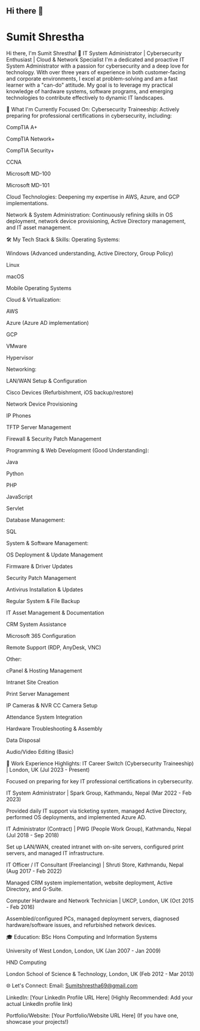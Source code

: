 ## Hi there 👋
# Sumit Shrestha

Hi there, I'm Sumit Shrestha! 👋
IT System Administrator | Cybersecurity Enthusiast | Cloud & Network Specialist
I'm a dedicated and proactive IT System Administrator with a passion for cybersecurity and a deep love for technology. With over three years of experience in both customer-facing and corporate environments, I excel at problem-solving and am a fast learner with a "can-do" attitude. My goal is to leverage my practical knowledge of hardware systems, software programs, and emerging technologies to contribute effectively to dynamic IT landscapes.

🚀 What I'm Currently Focused On:
Cybersecurity Traineeship: Actively preparing for professional certifications in cybersecurity, including:

CompTIA A+

CompTIA Network+

CompTIA Security+

CCNA

Microsoft MD-100

Microsoft MD-101

Cloud Technologies: Deepening my expertise in AWS, Azure, and GCP implementations.

Network & System Administration: Continuously refining skills in OS deployment, network device provisioning, Active Directory management, and IT asset management.

🛠️ My Tech Stack & Skills:
Operating Systems:

Windows (Advanced understanding, Active Directory, Group Policy)

Linux

macOS

Mobile Operating Systems

Cloud & Virtualization:

AWS

Azure (Azure AD implementation)

GCP

VMware

Hypervisor

Networking:

LAN/WAN Setup & Configuration

Cisco Devices (Refurbishment, iOS backup/restore)

Network Device Provisioning

IP Phones

TFTP Server Management

Firewall & Security Patch Management

Programming & Web Development (Good Understanding):

Java

Python

PHP

JavaScript

Servlet

Database Management:

SQL

System & Software Management:

OS Deployment & Update Management

Firmware & Driver Updates

Security Patch Management

Antivirus Installation & Updates

Regular System & File Backup

IT Asset Management & Documentation

CRM System Assistance

Microsoft 365 Configuration

Remote Support (RDP, AnyDesk, VNC)

Other:

cPanel & Hosting Management

Intranet Site Creation

Print Server Management

IP Cameras & NVR CC Camera Setup

Attendance System Integration

Hardware Troubleshooting & Assembly

Data Disposal

Audio/Video Editing (Basic)

💼 Work Experience Highlights:
IT Career Switch (Cybersecurity Traineeship) | London, UK (Jul 2023 - Present)

Focused on preparing for key IT professional certifications in cybersecurity.

IT System Administrator | Spark Group, Kathmandu, Nepal (Mar 2022 - Feb 2023)

Provided daily IT support via ticketing system, managed Active Directory, performed OS deployments, and implemented Azure AD.

IT Administrator (Contract) | PWG (People Work Group), Kathmandu, Nepal (Jul 2018 - Sep 2018)

Set up LAN/WAN, created intranet with on-site servers, configured print servers, and managed IT infrastructure.

IT Officer / IT Consultant (Freelancing) | Shruti Store, Kathmandu, Nepal (Aug 2017 - Feb 2022)

Managed CRM system implementation, website deployment, Active Directory, and G-Suite.

Computer Hardware and Network Technician | UKCP, London, UK (Oct 2015 - Feb 2016)

Assembled/configured PCs, managed deployment servers, diagnosed hardware/software issues, and refurbished network devices.

🎓 Education:
BSc Hons Computing and Information Systems

University of West London, London, UK (Jan 2007 - Jan 2009)

HND Computing

London School of Science & Technology, London, UK (Feb 2012 - Mar 2013)

🌐 Let's Connect:
Email: Sumitshrestha69@gmail.com

LinkedIn: [Your LinkedIn Profile URL Here] (Highly Recommended: Add your actual LinkedIn profile link)

Portfolio/Website: [Your Portfolio/Website URL Here] (If you have one, showcase your projects!)
